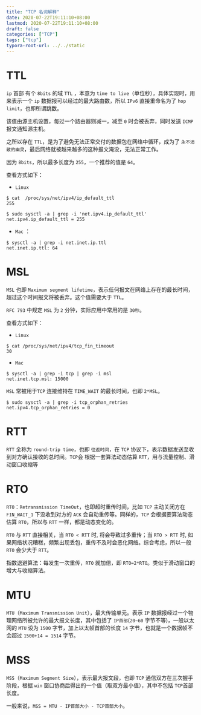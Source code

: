```yaml
---
title: "TCP 名词解释"
date: 2020-07-22T19:11:10+08:00
lastmod: 2020-07-22T19:11:10+08:00
draft: false
categories: ["TCP"]
tags: ["tcp"]
typora-root-url: ../../static
---
```


# TTL

`ip` 首部 有个  `8bits` 的域 `TTL` ，本意为 `time to live`（单位秒），具体实现时，用来表示一个 `ip` 数据报可以经过的最大路由数，所以 `IPv6` 直接重命名为了 `hop limit`，也即所谓跳数。

该值由源主机设置，每过一个路由器则减一，减至 `0` 时会被丢弃，同时发送 `ICMP` 报文通知源主机。

之所以存在 `TTL`，是为了避免无法正常交付的数据包在网络中循环，成为了 `永不消散的幽灵`，最后网络就被越来越多的这种报文淹没，无法正常工作。

因为 `8bits`，所以最多长度为 `255`，一个推荐的值是 `64`。

查看方式如下：

* `Linux`

```shell
$ cat  /proc/sys/net/ipv4/ip_default_ttl
255

$ sudo sysctl -a | grep -i 'net.ipv4.ip_default_ttl'
net.ipv4.ip_default_ttl = 255
```

* `Mac` ：

```shell
$ sysctl -a | grep -i net.inet.ip.ttl
net.inet.ip.ttl: 64
```

# MSL

`MSL`  也即  `Maximum segment lifetime`，表示任何报文在网络上存在的最长时间，超过这个时间报文将被丢弃。这个值需要大于 `TTL`。

`RFC 793` 中规定 `MSL` 为 `2` 分钟，实际应用中常用的是 `30秒`。

查看方式如下：

* `Linux`

```shell
$ cat /proc/sys/net/ipv4/tcp_fin_timeout
30
```

* `Mac`

```shell
$ sysctl -a | grep -i tcp | grep -i msl
net.inet.tcp.msl: 15000
```

`MSL` 常被用于`TCP` 连接维持在 `TIME_WAIT` 的最长时间，也即 `2*MSL`。

```
$ sudo sysctl -a | grep -i tcp_orphan_retries
net.ipv4.tcp_orphan_retries = 0
```

# RTT

`RTT` 全称为 `round-trip time`，也即 `往返时间`，在 `TCP` 协议下，表示数据发送至收到对方确认接收的总时间。`TCP`会 根据一套算法动态估算 `RTT`，用与流量控制、滑动窗口收缩等


# RTO

`RTO`：`Retransmission TimeOut`，也即超时重传时间，比如 `TCP` 主动关闭方在 `FIN_WAIT_1` 下没收到对方的 `ACK` 会自动重传等。同样的，`TCP` 会根据要算法动态估算 `RTO`，所以与 `RTT` 一样，都是动态变化的。

`RTO` 与 `RTT` 直接相关，当 `RTO < RTT` 时, 将会导致过多重传；当 `RTO > RTT` 时, 如果网络状况糟糕，频繁出现丢包，重传不及时会恶化网络。综合考虑，所以一般 `RTO` 会少大于 `RTT`。

指数退避算法：每发生一次重传，`RTO` 就加倍，即 `RTO=2*RTO`。类似于滑动窗口的增大与收缩算法。

# MTU

`MTU`（`Maximum Transmission Unit`），最大传输单元。表示 `IP` 数据报经过一个物理网络所被允许的最大报文长度，其中包括了 `IP首部`(`20~60` 字节不等)，一般以太网的 `MTU` 设为 `1500` 字节，加上以太帧首部的长度 `14` 字节，也就是一个数据帧不会超过 `1500+14 = 1514` 字节。

# MSS

`MSS`（`Maximum Segment Size`），表示最大报文段，也即 `TCP` 通信双方在三次握手阶段，根据 `win` 窗口协商后得出的一个值（取双方最小值），其中不包括 `TCP`首部长度。

一般来说，`MSS = MTU - IP首部大小 - TCP首部大小`。



